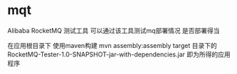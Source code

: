 # mqt
Alibaba RocketMQ 测试工具
可以通过该工具测试mq部署情况 是否部署得当

在应用根目录下 使用maven构建
mvn assembly:assembly
target 目录下的RocketMQ-Tester-1.0-SNAPSHOT-jar-with-dependencies.jar 即为所得的应用程序
